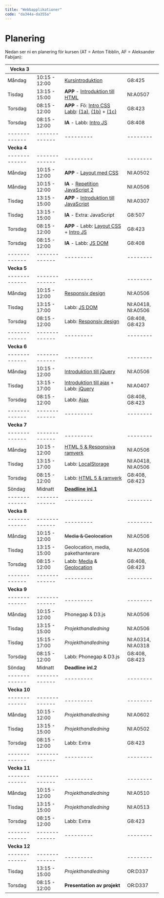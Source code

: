 ```yaml
---
title: "Webbapplikationer"
code: "da344a-da355a"
---
```


# Planering

Nedan ser ni en planering för kursen (AT = Anton Tibblin, AF = Aleksander Fabijan):

| Vecka 3 | | | |
| ------------- |-------------| ---------| -------- |
| Måndag | 10:15 - 12:00 | [Kursintroduktion](lectures/le1.html) | G8:425 | AT
| Tisdag | 13:15 - 15:00 | **APP** - [Introduktion till HTML](lectures/le2.html) | NI:A0507 | AT
| Torsdag| 08:15 - 12:00 | **APP** - Fö: [Intro CSS Labb](lectures/le4.html): [(1a)](exercises/ex1.html), [(1b)](exercises/ex2.html) + [(1c)](exercises/ex3.html) | G8:423 | AT
| Torsdag| 08:15 - 12:00 | **IA** - Labb: [Intro JS](exercises/ex5.html) | G8:408 | AF
| ------------- |-------------| ---------| -------- |
| **Vecka 4** | | | |
| ------------- |-------------| ---------| -------- |
| Måndag | 10:15 - 12:00 | **APP** - [Layout med CSS](lectures/le5.html) | NI:A0502	 | AT
| Måndag | 10:15 - 12:00 | **IA** - [Repetition JavaScript 2](lectures/le6.html) | NI:A0506 | AF
| Tisdag | 13:15 - 15:00 | **APP** - [Introduktion till JavaScript](lectures/le7.html)| NI:A0307 | AT
| Tisdag | 13:15 - 15:00 | **IA** - Extra: JavaScript | G8:507 | AF
| Torsdag| 08:15 - 12:00 | **APP** - Labb: [Layout CSS](exercises/ex4.html) + [Intro JS](exercises/ex5.html) | G8:423 | AT
| Torsdag| 08:15 - 12:00 | **IA** - Labb: [JS DOM](exercises/ex6.html)| G8:408 | AF
| ------------- |-------------| ---------| -------- |
| **Vecka 5** | | | |
| ------------- |-------------| ---------| -------- |
| Måndag | 10:15 - 12:00 | [Responsiv design](lectures/le8.html)| NI:A0506 | AT
| Tisdag | 13:15 - 17:00 | Labb: [JS DOM](exercises/ex6.html)  | 	NI:A0418, NI:A0506 | AT + AF
| Torsdag| 08:15 - 12:00 | Labb: [Responsiv design](exercises/ex7.html) | G8:408, G8:423 | AT + AF
| ------------- |-------------| ---------| -------- |
| **Vecka 6** | | | |
| ------------- |-------------| ---------| -------- |
| Måndag | 10:15 - 12:00 | [Introduktion till jQuery](lectures/le9.html) | NI:A0506 | AT
| Tisdag | 13:15 - 17:00 | [Introduktion till ajax](lectures/le10.html) + Labb: [jQuery](exercises/ex8.html)  | NI:A0407 | AT
| Torsdag| 08:15 - 12:00 | Labb: [Ajax](exercises/ex9.html)  | G8:408, G8:423 | AT
| ------------- |-------------| ---------| -------- |
| **Vecka 7** | | | |
| ------------- |-------------| ---------| -------- |
| Måndag | 10:15 - 12:00 | [HTML 5 & Responsiva ramverk](lectures/le11.html)  | NI:A0506 | AT
| Tisdag | 13:15 - 17:00 | Labb: [LocalStorage](exercises/ex10.html) | NI:A0418, NI:A0506 | AT
| Torsdag| 08:15 - 12:00 | Labb: [HTML 5 & ramverk](exercises/ex11.html)   | G8:408, G8:423 | AT
| Söndag | Midnatt | [**Deadline inl.1**](assignments/as1.html) | | |
| ------------- |-------------| ---------| -------- |
| **Vecka 8** | | | |
| ------------- |-------------| ---------| -------- |
| Måndag | 10:15 - 12:00 | <del>Media & Geolocation</del> | NI:A0506 | AT
| Tisdag | 13:15 - 15:00 | Geolocation, media, pakethanterare | NI:A0506 | AT
| Torsdag| 08:15 - 12:00 | Labb: [Media](exercises/ex13.html) & [Geolocation](exercises/ex12.html)  | G8:408, G8:423 | AT
| ------------- |-------------| ---------| -------- |
| **Vecka 9** | | | |
| ------------- |-------------| ---------| -------- |
| Måndag | 10:15 - 12:00 | Phonegap & D3.js | NI:A0506 | AT
| Tisdag | 13:15 - 15:00 | *Projekthandledning* | NI:A0506 | AT
| Tisdag | 15:15 - 17:00 | *Projekthandledning* | NI:A0314, NI:A0318 | AT
| Torsdag| 08:15 - 12:00 | Labb: Phonegap & D3.js | G8:408, G8:423 | AT
| Söndag | Midnatt | **Deadline inl.2** | | |
| ------------- |-------------| ---------| -------- |
| **Vecka 10** | | | |
| ------------- |-------------| ---------| -------- |
| Måndag | 10:15 - 12:00 | *Projekthandledning* | NI:A0602 | AT, AF
| Tisdag | 13:15 - 15:00 | *Projekthandledning* | NI:A0502 | AT, AF
| Torsdag| 08:15 - 12:00 | Labb: Extra | G8:423 | AF
| ------------- |-------------| ---------| -------- |
| **Vecka 11** | | | |
| ------------- |-------------| ---------| -------- |
| Måndag | 10:15 - 12:00 | *Projekthandledning* | NI:A0510 | AT, AF
| Tisdag | 13:15 - 15:00 | *Projekthandledning* | NI:A0513 | AT, AF
| Torsdag| 08:15 - 12:00 | Labb: Extra | G8:423 | AT
| ------------- |-------------| ---------| -------- |
| **Vecka 12** | | | |
| ------------- |-------------| ---------| -------- |
| Tisdag | 13:15 - 15:00 | *Projekthandledning* | OR:D337 | AT, AF
| Torsdag| 08:15 - 12:00 | **Presentation av projekt** | OR:D337 | AT
